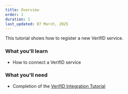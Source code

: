 ```yaml
---
title: Overview
order: 1
duration: 1
last_updated: 07 March, 2025
---
```


This tutorial shows how to register a new VerifID service.

### What you'll learn

- How to connect a VerifID service

### What you'll need

- Completion of the [VerifID Integration Tutorial](/verifid-integration/01-overview)
